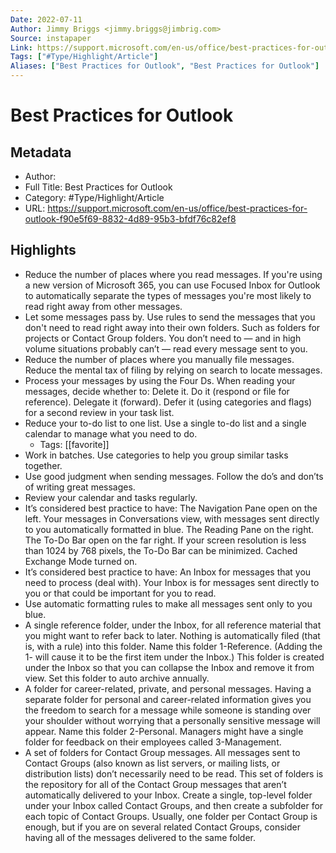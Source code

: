 ```yaml
---
Date: 2022-07-11
Author: Jimmy Briggs <jimmy.briggs@jimbrig.com>
Source: instapaper
Link: https://support.microsoft.com/en-us/office/best-practices-for-outlook-f90e5f69-8832-4d89-95b3-bfdf76c82ef8
Tags: ["#Type/Highlight/Article"]
Aliases: ["Best Practices for Outlook", "Best Practices for Outlook"]
---
```

# Best Practices for Outlook

## Metadata
- Author: 
- Full Title: Best Practices for Outlook
- Category: #Type/Highlight/Article
- URL: https://support.microsoft.com/en-us/office/best-practices-for-outlook-f90e5f69-8832-4d89-95b3-bfdf76c82ef8

## Highlights
- Reduce the number of places where you read messages. If you're using a new version of Microsoft 365, you can use Focused Inbox for Outlook to automatically separate the types of messages you're most likely to read right away from other messages.
- Let some messages pass by. Use rules to send the messages that you don't need to read right away into their own folders. Such as folders for projects or Contact Group folders. You don’t need to — and in high volume situations probably can’t — read every message sent to you.
- Reduce the number of places where you manually file messages. Reduce the mental tax of filing by relying on search to locate messages.
- Process your messages by using the Four Ds. When reading your messages, decide whether to:
  Delete it.
  Do it (respond or file for reference).
  Delegate it (forward).
  Defer it (using categories and flags) for a second review in your task list.
- Reduce your to-do list to one list. Use a single to-do list and a single calendar to manage what you need to do.
    - Tags: [[favorite]] 
- Work in batches. Use categories to help you group similar tasks together.
- Use good judgment when sending messages. Follow the do’s and don’ts of writing great messages.
- Review your calendar and tasks regularly.
- It’s considered best practice to have:
  The Navigation Pane open on the left.
  Your messages in Conversations view, with messages sent directly to you automatically formatted in blue.
  The Reading Pane on the right.
  The To-Do Bar open on the far right. If your screen resolution is less than 1024 by 768 pixels, the To-Do Bar can be minimized.
  Cached Exchange Mode turned on.
- It’s considered best practice to have:
  An Inbox for messages that you need to process (deal with). Your Inbox is for messages sent directly to you or that could be important for you to read.
- Use automatic formatting rules to make all messages sent only to you blue.
- A single reference folder, under the Inbox, for all reference material that you might want to refer back to later. Nothing is automatically filed (that is, with a rule) into this folder. Name this folder 1-Reference. (Adding the 1- will cause it to be the first item under the Inbox.) This folder is created under the Inbox so that you can collapse the Inbox and remove it from view.
  Set this folder to auto archive annually.
- A folder for career-related, private, and personal messages. Having a separate folder for personal and career-related information gives you the freedom to search for a message while someone is standing over your shoulder without worrying that a personally sensitive message will appear. Name this folder 2-Personal. Managers might have a single folder for feedback on their employees called 3-Management.
- A set of folders for Contact Group messages. All messages sent to Contact Groups (also known as list servers, or mailing lists, or distribution lists) don’t necessarily need to be read. This set of folders is the repository for all of the Contact Group messages that aren’t automatically delivered to your Inbox. Create a single, top-level folder under your Inbox called Contact Groups, and then create a subfolder for each topic of Contact Groups. Usually, one folder per Contact Group is enough, but if you are on several related Contact Groups, consider having all of the messages delivered to the same folder.
